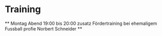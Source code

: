 # Training 

** Montag Abend 19:00 bis 20:00 zusatz Fördertraining bei ehemaligem Fussball profie Norbert Schneider **
